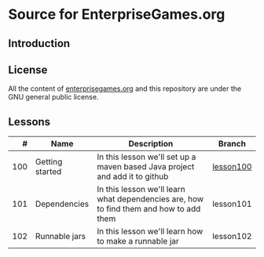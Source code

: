 # Source for EnterpriseGames.org

## Introduction

## License

All the content of [enterprisegames.org](http://enterprisegames.org) and this repository are under the GNU general
public license.

## Lessons

| #   | Name             | Description                                                                                | Branch    |
|----:|------------------|--------------------------------------------------------------------------------------------|-----------|
| 100 | Getting started  | In this lesson we'll set up a maven based Java project and add it to github                | [lesson100](../../tree/lesson100) |
| 101 | Dependencies     | In this lesson we'll learn what dependencies are, how to find them and how to add them     | lesson101 |
| 102 | Runnable jars    | In this lesson we'll learn how to make a runnable jar                                      | lesson102 |